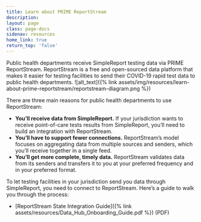```yaml
---
title: Learn about PRIME ReportStream
description:
layout: page
class: page-docs
sidenav: resources
home_link: true
return_top: 'false'
---
```


Public health departments receive SimpleReport testing data via PRIME ReportStream. ReportStream is a free and open-sourced data platform that makes it easier for testing facilities to send their COVID-19 rapid test data to public health departments.
![alt_text]({% link assets/img/resources/learn-about-prime-reportstream/reportstream-diagram.png %})

There are three main reasons for public health departments to use ReportStream:
- **You’ll receive data from SimpleReport.** If your jurisdiction wants to receive point-of-care tests results from SimpleReport, you’ll need to build an integration with ReportStream.
- **You’ll have to support fewer connections.** ReportStream’s model focuses on aggregating data from multiple sources and senders, which you’ll receive together in a single feed.
- **You’ll get more complete, timely data.** ReportStream validates data from its senders and transfers it to you at your preferred frequency and in your preferred format.

To let testing facilities in your jurisdiction send you data through SimpleReport, you need to connect to ReportStream. Here’s a guide to walk you through the process:
- [ReportStream State Integration Guide]({% link assets/resources/Data_Hub_Onboarding_Guide.pdf %}) (PDF)
